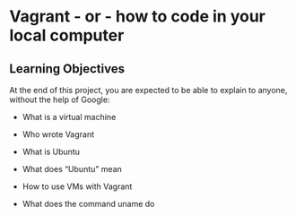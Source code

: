 # Vagrant - or - how to code in your local computer
## Learning Objectives
At the end of this project, you are expected to be able to explain to anyone, without the help of Google:

* What is a virtual machine

* Who wrote Vagrant

* What is Ubuntu

* What does “Ubuntu” mean

* How to use VMs with Vagrant

* What does the command uname do

